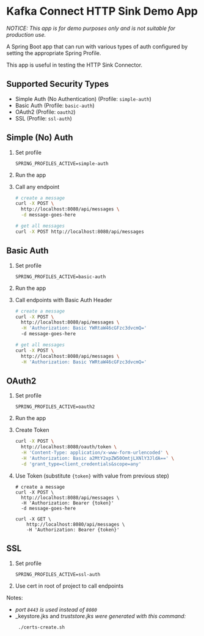 # Kafka Connect HTTP Sink Demo App

*NOTICE: This app is for demo purposes only and is not suitable for production use.*

A Spring Boot app that can run with various types of auth configured by setting the appropriate Spring Profile.

This app is useful in testing the HTTP Sink Connector.

## Supported Security Types

- Simple Auth (No Authentication) (Profile: `simple-auth`)
- Basic Auth (Profile: `basic-auth`)
- OAuth2 (Profile: `oauth2`)
- SSL (Profile: `ssl-auth`)

## Simple (No) Auth

1. Set profile
    ```
    SPRING_PROFILES_ACTIVE=simple-auth
    ```

2. Run the app
3. Call any endpoint

    ```bash
    # create a message
    curl -X POST \
      http://localhost:8080/api/messages \
      -d message-goes-here

    # get all messages
    curl -X POST http://localhost:8080/api/messages
    ```

## Basic Auth

1. Set profile
    ```
    SPRING_PROFILES_ACTIVE=basic-auth
    ```

2. Run the app
3. Call endpoints with Basic Auth Header
    ```bash
    # create a message
    curl -X POST \
      http://localhost:8080/api/messages \
      -H 'Authorization: Basic YWRtaW46cGFzc3dvcmQ='
      -d message-goes-here

    # get all messages
    curl -X POST \
      http://localhost:8080/api/messages \
      -H 'Authorization: Basic YWRtaW46cGFzc3dvcmQ='
    ```

## OAuth2

1. Set profile
    ```
    SPRING_PROFILES_ACTIVE=oauth2
    ```

2. Run the app
3. Create Token
    ```bash
    curl -X POST \
      http://localhost:8080/oauth/token \
      -H 'Content-Type: application/x-www-form-urlencoded' \
      -H 'Authorization: Basic a2MtY2xpZW50OmtjLXNlY3JldA==' \
      -d 'grant_type=client_credentials&scope=any'
    ```
4. Use Token (substitute `{token}` with value from previous step)
    ```
    # create a message
    curl -X POST \
      http://localhost:8080/api/messages \
      -H 'Authorization: Bearer {token}'
      -d message-goes-here

    curl -X GET \
        http://localhost:8080/api/messages \
        -H 'Authorization: Bearer {token}'
    ```

## SSL

1. Set profile
    ```
    SPRING_PROFILES_ACTIVE=ssl-auth
    ```
2. Use cert in root of project to call endpoints

Notes:
* _port `8443` is used instead of `8080`_
* _keystore.jks and _truststore.jks were generated with this command:_
    ```bash
     ./certs-create.sh
    ```